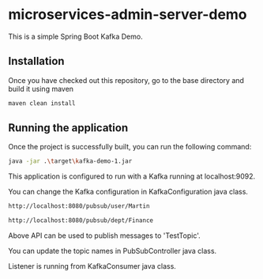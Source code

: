 # microservices-admin-server-demo

This is a simple Spring Boot Kafka Demo.

## Installation

Once you have checked out this repository, go to the base directory and build it using maven

```bash
maven clean install
```

## Running the application

Once the project is successfully built, you can run the following command:

```bash
java -jar .\target\kafka-demo-1.jar
```

This application is configured to run with a Kafka running at localhost:9092.

You can change the Kafka configuration in KafkaConfiguration java class.

```bash
http://localhost:8080/pubsub/user/Martin

http://localhost:8080/pubsub/dept/Finance
```

Above API can be used to publish messages to 'TestTopic'.

You can update the topic names in PubSubController java class.

Listener is running from KafkaConsumer java class. 